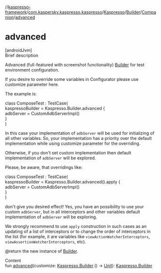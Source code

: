 //[kaspresso-framework](../../../../index.md)/[com.kaspersky.kaspresso.kaspresso](../../../index.md)/[Kaspresso](../../index.md)/[Builder](../index.md)/[Companion](index.md)/[advanced](advanced.md)



# advanced  
[androidJvm]  
Brief description  




Advanced (full-featured with screenshot functionality) [Builder](../index.md) for test environment configuration.



If you desire to override some variables in Configurator please use customize parameter here.



The example is:

class ComposeTest : TestCase(  
    kaspressoBuilder = Kaspresso.Builder.advanced {  
        adbServer = CustomAdbServerImpl()  
    }  
)

In this case your implementation of ``adbServer`` will be used for initializing of all other variables. So, your implementation has a priority over the default implementation while using customize parameter for the overriding.



Otherwise, if you don't set custom implementation then default implementation of ``adbServer`` will be explored.



Please, be aware, that overridings like:

class ComposeTest : TestCase(  
    kaspressoBuilder = Kaspresso.Builder.advanced().apply {  
        adbServer = CustomAdbServerImpl()  
    }  
)

don't give you desired effect! Yes, you have an possibility to use your custom ``adbServer``, but in all interceptors and other variables default implementation of ``adbServer`` will be exploring.



We strongly recommend to use ``apply`` construction in such cases as an updating of a list of interceptors or to change the order of interceptors in the list (for example, it are variables like ``viewActionWatcherInterceptors``, ``viewAssertionWatcherInterceptors``, etc).



@return the new instance of [Builder](../index.md).



  
Content  
fun [advanced](advanced.md)(customize: [Kaspresso.Builder](../index.md).() -> [Unit](https://kotlinlang.org/api/latest/jvm/stdlib/kotlin/-unit/index.html)): [Kaspresso.Builder](../index.md)  




